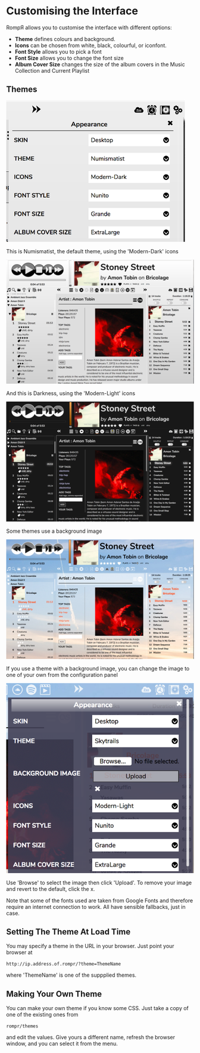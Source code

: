 # Customising the Interface

RompЯ allows you to customise the interface with different options:
* **Theme** defines colours and background.
* **Icons** can be chosen from white, black, colourful, or iconfont.
* **Font Style** allows you to pick a font
* **Font Size** allows you to change the font size
* **Album Cover Size** changes the size of the album covers in the Music Collection and Current Playlist

## Themes

![](images/appearance.png)

This is Numismatist, the default theme, using the 'Modern-Dark' icons

![](images/numismatist.png)

And this is Darkness, using the 'Modern-Light' icons

![](images/darkness.png)

Some themes use a background image

![](images/skytrails.png)

If you use a theme with a background image, you can change the image to one of your own from the configuration panel

![](images/uioptions.png)

Use 'Browse' to select the image then click 'Upload'. To remove your image and revert to the default, click the x.

Note that some of the fonts used are taken from Google Fonts and therefore require an internet connection to work. All have sensible fallbacks, just in case.

## Setting The Theme At Load Time

You may specify a theme in the URL in your browser. Just point your browser at

    http://ip.address.of.rompr/?theme=ThemeName
    
where 'ThemeName' is one of the suppplied themes.

## Making Your Own Theme

You can make your own theme if you know some CSS. Just take a copy of one of the existing ones from

    rompr/themes
    
and edit the values. Give yours a different name, refresh the browser window, and you can select it from the menu.
